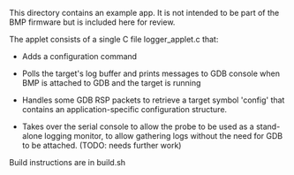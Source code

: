 This directory contains an example app.  It is not intended to be part
of the BMP firmware but is included here for review.

The applet consists of a single C file logger_applet.c that:

- Adds a configuration command

- Polls the target's log buffer and prints messages to GDB console
  when BMP is attached to GDB and the target is running

- Handles some GDB RSP packets to retrieve a target symbol 'config'
  that contains an application-specific configuration structure.

- Takes over the serial console to allow the probe to be used as a
  stand-alone logging monitor, to allow gathering logs without the
  need for GDB to be attached.  (TODO: needs further work)
  
Build instructions are in build.sh
